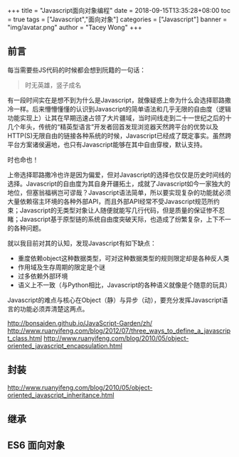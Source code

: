 +++
title = "Javascript面向对象编程"
date = 2018-09-15T13:35:28+08:00
toc = true
tags = ["Javascript","面向对象"]
categories = ["Javascript"]
banner = "img/avatar.png"
author = "Tacey Wong"
+++

## 前言

每当需要些JS代码的时候都会想到阮籍的一句话：
> 时无英雄，竖子成名

有一段时间实在是想不到为什么是Javascript，就像疑惑上帝为什么会选择耶路撒冷一样。后来懵懵懂懂的认识到Javascript的简单语法和几乎无限的自由度（逻辑功能实现上）让其在早期迅速占领了大片疆域，当时间线走到二十一世纪之后的十几个年头，传统的“精英型语言”开发者回首发现浏览器天然跨平台的优势以及HTTP(S)无限自由的链接各种系统的时候，Javascript已经成了既定事实。虽然跨平台方案诸侯遍地，也只有Javascript能够在其中自由穿梭，默认支持。

时也命也！

上帝选择耶路撒冷也许是因为偏爱，但对Javascript的选择也仅仅是历史时间线的选择。Javascript的自由度为其自身开疆拓土，成就了Javascript如今一家独大的地位，但塞翁福祸岂可谬哉？Javascript语法简单，所以要实现复杂的功能就必须大量依赖宿主环境的各种外部API，而且外部API经常不受Javascript规范所约束；Javascript的无类型对象让人随便就能写几行代码，但是质量的保证惨不忍睹；Javascript基于原型链的系统自由度突破天际，也造成了纷繁复杂，上下不一的各种问题。

就以我目前对其的认知，发现Javascript有如下缺点：

+ 重度依赖object这种数据类型，可对这种数据类型的规则限定却是各种反人类
+ 作用域及生存周期的限定是个谜
+ 过多依赖外部环境
+ 语义上不一致（与Python相比，Javascript的各种语义就像是个随意的玩具）

Javascript的难点与核心在Object（静）与异步（动），要充分发挥Javascript语言的功能必须弄清楚这两点。


http://bonsaiden.github.io/JavaScript-Garden/zh/
http://www.ruanyifeng.com/blog/2012/07/three_ways_to_define_a_javascript_class.html
http://www.ruanyifeng.com/blog/2010/05/object-oriented_javascript_encapsulation.html


## 封装
http://www.ruanyifeng.com/blog/2010/05/object-oriented_javascript_inheritance.html

## 继承


## ES6 面向对象


